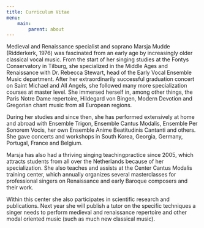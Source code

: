 ```yaml
---
title: Curriculum Vitae
menu:
    main:
        parent: about
---
```

Medieval and Renaissance specialist and soprano Marsja Mudde (Ridderkerk, 1976) was fascinated from an early age by increasingly older classical vocal music. From the start of her singing studies at the Fontys Conservatory in Tilburg, she specialized in the Middle Ages and Renaissance with Dr. Rebecca Stewart, head of the Early Vocal Ensemble Music department. After her extraordinarily successful graduation concert on Saint Michael and All Angels, she followed many more specialization courses at master level. She immersed herself in, among other things, the Paris Notre Dame repertoire, Hildegard von Bingen, Modern Devotion and Gregorian chant music from all European regions.

During her studies and since then, she has performed extensively at home and abroad with Ensemble Trigon, Ensemble Cantus Modalis, Ensemble Per Sonorem Vocis, her own Ensemble Anime Beatitudinis Cantanti and others. She gave concerts and workshops in South Korea, Georgia, Germany, Portugal, France and Belgium.

Marsja has also had a thriving singing teachingpractice since 2005, which attracts students from all over the Netherlands because of her specialization. She also teaches and assists at the Center Cantus Modalis training center, which annually organizes several masterclasses for professional singers on Renaissance and early Baroque composers and their work.

Within this center she also participates in scientific research and publications. Next year she will publish a tutor on the specific techniques a singer needs to perform medieval and renaissance repertoire and other modal oriented music (such as much new classical music).